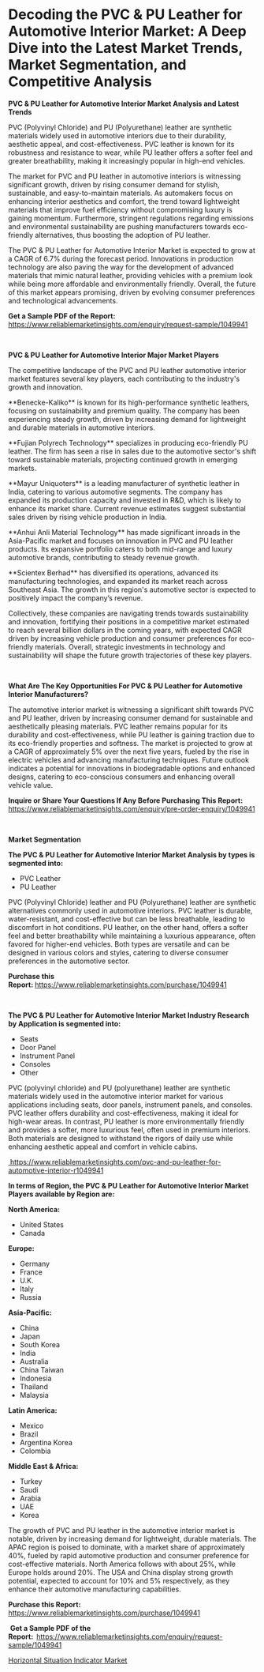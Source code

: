 <p><h1>Decoding the PVC & PU Leather for Automotive Interior Market: A Deep Dive into the Latest Market Trends, Market Segmentation, and Competitive Analysis</h1></p><p><strong>PVC & PU Leather for Automotive Interior Market Analysis and Latest Trends</strong></p>
<p><p>PVC (Polyvinyl Chloride) and PU (Polyurethane) leather are synthetic materials widely used in automotive interiors due to their durability, aesthetic appeal, and cost-effectiveness. PVC leather is known for its robustness and resistance to wear, while PU leather offers a softer feel and greater breathability, making it increasingly popular in high-end vehicles.</p><p>The market for PVC and PU leather in automotive interiors is witnessing significant growth, driven by rising consumer demand for stylish, sustainable, and easy-to-maintain materials. As automakers focus on enhancing interior aesthetics and comfort, the trend toward lightweight materials that improve fuel efficiency without compromising luxury is gaining momentum. Furthermore, stringent regulations regarding emissions and environmental sustainability are pushing manufacturers towards eco-friendly alternatives, thus boosting the adoption of PU leather.</p><p>The PVC & PU Leather for Automotive Interior Market is expected to grow at a CAGR of 6.7% during the forecast period. Innovations in production technology are also paving the way for the development of advanced materials that mimic natural leather, providing vehicles with a premium look while being more affordable and environmentally friendly. Overall, the future of this market appears promising, driven by evolving consumer preferences and technological advancements.</p></p>
<p><strong>Get a Sample PDF of the Report:&nbsp;</strong> <a href="https://www.reliablemarketinsights.com/enquiry/request-sample/1049941?utm_campaign=1887&utm_medium=2&utm_source=Github&utm_content=ia&utm_term=30122024&utm_id=pvc-pu-leather-for-automotive-interior">https://www.reliablemarketinsights.com/enquiry/request-sample/1049941</a></p>
<p>&nbsp;</p>
<p><strong>PVC & PU Leather for Automotive Interior Major Market Players</strong></p>
<p><p>The competitive landscape of the PVC and PU leather automotive interior market features several key players, each contributing to the industry's growth and innovation.</p><p>**Benecke-Kaliko** is known for its high-performance synthetic leathers, focusing on sustainability and premium quality. The company has been experiencing steady growth, driven by increasing demand for lightweight and durable materials in automotive interiors.</p><p>**Fujian Polyrech Technology** specializes in producing eco-friendly PU leather. The firm has seen a rise in sales due to the automotive sector's shift toward sustainable materials, projecting continued growth in emerging markets.</p><p>**Mayur Uniquoters** is a leading manufacturer of synthetic leather in India, catering to various automotive segments. The company has expanded its production capacity and invested in R&D, which is likely to enhance its market share. Current revenue estimates suggest substantial sales driven by rising vehicle production in India.</p><p>**Anhui Anli Material Technology** has made significant inroads in the Asia-Pacific market and focuses on innovation in PVC and PU leather products. Its expansive portfolio caters to both mid-range and luxury automotive brands, contributing to steady revenue growth.</p><p>**Scientex Berhad** has diversified its operations, advanced its manufacturing technologies, and expanded its market reach across Southeast Asia. The growth in this region's automotive sector is expected to positively impact the company’s revenue.</p><p>Collectively, these companies are navigating trends towards sustainability and innovation, fortifying their positions in a competitive market estimated to reach several billion dollars in the coming years, with expected CAGR driven by increasing vehicle production and consumer preferences for eco-friendly materials. Overall, strategic investments in technology and sustainability will shape the future growth trajectories of these key players.</p></p>
<p>&nbsp;</p>
<p><strong>What Are The Key Opportunities For PVC & PU Leather for Automotive Interior Manufacturers?</strong></p>
<p><p>The automotive interior market is witnessing a significant shift towards PVC and PU leather, driven by increasing consumer demand for sustainable and aesthetically pleasing materials. PVC leather remains popular for its durability and cost-effectiveness, while PU leather is gaining traction due to its eco-friendly properties and softness. The market is projected to grow at a CAGR of approximately 5% over the next five years, fueled by the rise in electric vehicles and advancing manufacturing techniques. Future outlook indicates a potential for innovations in biodegradable options and enhanced designs, catering to eco-conscious consumers and enhancing overall vehicle value.</p></p>
<p><strong>Inquire or Share Your Questions If Any Before Purchasing This Report:</strong> <a href="https://www.reliablemarketinsights.com/enquiry/pre-order-enquiry/1049941?utm_campaign=1887&utm_medium=2&utm_source=Github&utm_content=ia&utm_term=30122024&utm_id=pvc-pu-leather-for-automotive-interior">https://www.reliablemarketinsights.com/enquiry/pre-order-enquiry/1049941</a></p>
<p>&nbsp;</p>
<p><strong>Market Segmentation</strong></p>
<p><strong>The PVC & PU Leather for Automotive Interior Market Analysis by types is segmented into:</strong></p>
<p><ul><li>PVC Leather</li><li>PU Leather</li></ul></p>
<p><p>PVC (Polyvinyl Chloride) leather and PU (Polyurethane) leather are synthetic alternatives commonly used in automotive interiors. PVC leather is durable, water-resistant, and cost-effective but can be less breathable, leading to discomfort in hot conditions. PU leather, on the other hand, offers a softer feel and better breathability while maintaining a luxurious appearance, often favored for higher-end vehicles. Both types are versatile and can be designed in various colors and styles, catering to diverse consumer preferences in the automotive sector.</p></p>
<p><strong>Purchase this Report:&nbsp;</strong><a href="https://www.reliablemarketinsights.com/purchase/1049941?utm_campaign=1887&utm_medium=2&utm_source=Github&utm_content=ia&utm_term=30122024&utm_id=pvc-pu-leather-for-automotive-interior">https://www.reliablemarketinsights.com/purchase/1049941</a></p>
<p>&nbsp;</p>
<p><strong>The PVC & PU Leather for Automotive Interior Market Industry Research by Application is segmented into:</strong></p>
<p><ul><li>Seats</li><li>Door Panel</li><li>Instrument Panel</li><li>Consoles</li><li>Other</li></ul></p>
<p><p>PVC (polyvinyl chloride) and PU (polyurethane) leather are synthetic materials widely used in the automotive interior market for various applications including seats, door panels, instrument panels, and consoles. PVC leather offers durability and cost-effectiveness, making it ideal for high-wear areas. In contrast, PU leather is more environmentally friendly and provides a softer, more luxurious feel, often used in premium interiors. Both materials are designed to withstand the rigors of daily use while enhancing aesthetic appeal and comfort in vehicle cabins.</p></p>
<p><a href="https://www.reliablemarketinsights.com/pvc-and-pu-leather-for-automotive-interior-r1049941?utm_campaign=1887&utm_medium=2&utm_source=Github&utm_content=ia&utm_term=30122024&utm_id=pvc-pu-leather-for-automotive-interior">&nbsp;https://www.reliablemarketinsights.com/pvc-and-pu-leather-for-automotive-interior-r1049941</a></p>
<p><strong>In terms of Region, the PVC & PU Leather for Automotive Interior Market Players available by Region are:</strong></p>
<p>
    <p> <strong> North America: </strong>
        <ul>
            <li>United States</li>
            <li>Canada</li>
        </ul>
        </p> 
    <p> <strong> Europe: </strong>
        <ul>
            <li>Germany</li>
            <li>France</li>
            <li>U.K.</li>
            <li>Italy</li>
            <li>Russia</li>
        </ul>
        </p> 
    <p> <strong> Asia-Pacific: </strong>
        <ul>
            <li>China</li>
            <li>Japan</li>
            <li>South Korea</li>
            <li>India</li>
            <li>Australia</li>
            <li>China Taiwan</li>
            <li>Indonesia</li>
            <li>Thailand</li>
            <li>Malaysia</li>
        </ul>
        </p> 
    <p> <strong> Latin America: </strong>
        <ul>
            <li>Mexico</li>
            <li>Brazil</li>
            <li>Argentina Korea</li>
            <li>Colombia</li>
        </ul>
        </p> 
    <p> <strong> Middle East & Africa: </strong>
        <ul>
            <li>Turkey</li>
            <li>Saudi</li>
            <li>Arabia</li>
            <li>UAE</li>
            <li>Korea</li>
        </ul>
    </p>
    </p>
<p><p>The growth of PVC and PU leather in the automotive interior market is notable, driven by increasing demand for lightweight, durable materials. The APAC region is poised to dominate, with a market share of approximately 40%, fueled by rapid automotive production and consumer preference for cost-effective materials. North America follows with about 25%, while Europe holds around 20%. The USA and China display strong growth potential, expected to account for 10% and 5% respectively, as they enhance their automotive manufacturing capabilities.</p></p>
<p><strong>Purchase this Report: </strong><a href="https://www.reliablemarketinsights.com/purchase/1049941?utm_campaign=1887&utm_medium=2&utm_source=Github&utm_content=ia&utm_term=30122024&utm_id=pvc-pu-leather-for-automotive-interior">https://www.reliablemarketinsights.com/purchase/1049941</a></p>
<p>&nbsp;<strong>Get a Sample PDF of the Report:&nbsp;&nbsp;</strong><a href="https://www.reliablemarketinsights.com/enquiry/request-sample/1049941?utm_campaign=1887&utm_medium=2&utm_source=Github&utm_content=ia&utm_term=30122024&utm_id=pvc-pu-leather-for-automotive-interior">https://www.reliablemarketinsights.com/enquiry/request-sample/1049941</a></p>
<p><strong></strong></p>
<p><p><a href="https://github.com/julyju69/Market-Research-Report-List-5/blob/main/horizontal-situation-indicator-market.md?utm_campaign=1887&utm_medium=2&utm_source=Github&utm_content=ia&utm_term=30122024&utm_id=pvc-pu-leather-for-automotive-interior">Horizontal Situation Indicator Market</a></p></p>